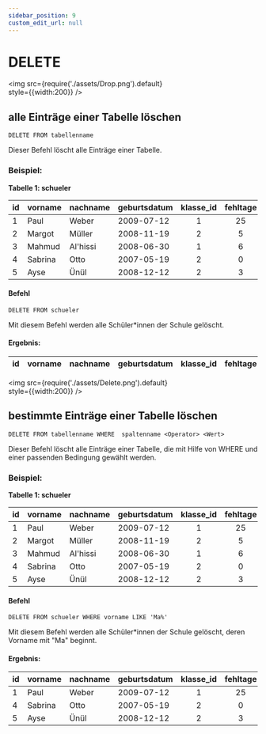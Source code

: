 ```yaml
---
sidebar_position: 9
custom_edit_url: null
---
```

# DELETE

<img
  src={require('./assets/Drop.png').default}  
  style={{width:200}}
/>

## alle Einträge einer Tabelle löschen
```
DELETE FROM tabellenname
```
Dieser Befehl löscht alle Einträge einer Tabelle.

### Beispiel:

**Tabelle 1: schueler**

|id| vorname   | nachname | geburtsdatum | klasse_id | fehltage |
|--|--------   | -------- | ------------ | :-------: |:-:|
|1 | Paul      | Weber    | 2009-07-12   |     1     |25|
|2 | Margot    | Müller   | 2008-11-19   |     2     |5|
|3 | Mahmud    | Al'hissi | 2008-06-30   |     1     |6|
|4 | Sabrina   |  Otto    | 2007-05-19   |     2     |0|
|5 | Ayse      | Ünül     | 2008-12-12   |     2     |3|

#### Befehl

```
DELETE FROM schueler
```

Mit diesem Befehl werden alle Schüler*innen der Schule gelöscht.

#### Ergebnis:

|id| vorname   | nachname | geburtsdatum | klasse_id | fehltage |
|--|--------   | -------- | ------------ | :-------: |:-:|

<img
  src={require('./assets/Delete.png').default}  
  style={{width:200}}
/>

## bestimmte Einträge einer Tabelle löschen
```
DELETE FROM tabellenname WHERE  spaltenname <Operator> <Wert>
```
Dieser Befehl löscht alle Einträge einer Tabelle, die mit Hilfe von WHERE und einer passenden Bedingung gewählt werden. 

### Beispiel:

**Tabelle 1: schueler**

|id| vorname   | nachname | geburtsdatum | klasse_id | fehltage |
|--|--------   | -------- | ------------ | :-------: |:-:|
|1 | Paul      | Weber    | 2009-07-12   |     1     |25|
|2 | Margot    | Müller   | 2008-11-19   |     2     |5|
|3 | Mahmud    | Al'hissi | 2008-06-30   |     1     |6|
|4 | Sabrina   |  Otto    | 2007-05-19   |     2     |0|
|5 | Ayse      | Ünül     | 2008-12-12   |     2     |3|

#### Befehl


```
DELETE FROM schueler WHERE vorname LIKE 'Ma%'
```

Mit diesem Befehl werden alle Schüler*innen der Schule gelöscht, deren Vorname mit "Ma" beginnt.

#### Ergebnis:

|id| vorname   | nachname | geburtsdatum | klasse_id | fehltage |
|--|--------   | -------- | ------------ | :-------: |:-:|
|1 | Paul      | Weber    | 2009-07-12   |     1     |25|
|4 | Sabrina   |  Otto    | 2007-05-19   |     2     |0|
|5 | Ayse      | Ünül     | 2008-12-12   |     2     |3|

